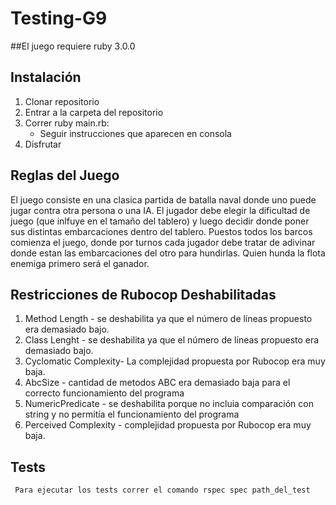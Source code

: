 # Testing-G9

##El juego requiere ruby 3.0.0

## Instalación
1) Clonar repositorio
2) Entrar a la carpeta del repositorio
3) Correr ruby main.rb:
      - Seguir instrucciones que aparecen en consola
4) Disfrutar


## Reglas del Juego
   El juego consiste en una clasica partida de batalla naval donde uno puede jugar contra otra persona o una IA. El jugador debe elegir la dificultad de juego (que inlfuye en el tamaño del tablero) y luego decidir donde poner sus distintas embarcaciones dentro del tablero. Puestos todos los barcos comienza el juego, donde por turnos cada jugador debe tratar de adivinar donde estan las embarcaciones del otro para hundirlas. Quien hunda la flota enemiga primero será el ganador.
   
## Restricciones de Rubocop Deshabilitadas

1) Method Length - se deshabilita ya que el número de líneas propuesto era demasiado bajo.
2) Class Lenght - se deshabilita ya que el número de líneas propuesto era demasiado bajo.
3) Cyclomatic Complexity- La complejidad propuesta por Rubocop era muy baja.
4) AbcSize - cantidad de metodos ABC era demasiado baja para el correcto funcionamiento del programa
5) NumericPredicate - se deshabilita porque no incluia comparación con string y no permitía el funcionamiento del programa
6) Perceived  Complexity - complejidad propuesta por Rubocop era muy baja.


## Tests
     Para ejecutar los tests correr el comando rspec spec path_del_test
